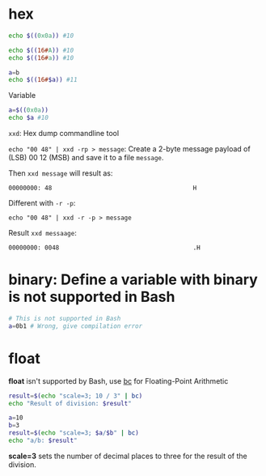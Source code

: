 # hex
```sh
echo $((0x0a)) #10
```
```sh
echo $((16#A)) #10
echo $((16#a)) #10
```

```sh
a=b
echo $((16#$a)) #11
```
Variable
```sh
a=$((0x0a))
echo $a #10
```
``xxd``: Hex dump commandline tool

``echo "00 48" | xxd -rp > message``: Create a 2-byte message payload of (LSB) 00 12 (MSB) and save it to a file ``message``.

Then ``xxd message`` will result as:

```
00000000: 48                                       H
```

Different with ``-r -p``:

```
echo "00 48" | xxd -r -p > message
```

Result ``xxd messaage``:

```
00000000: 0048                                     .H
```
# binary: Define a variable with binary is not supported in Bash
```sh
# This is not supported in Bash
a=0b1 # Wrong, give compilation error
```
# float

**float** isn't supported by Bash, use [bc](https://github.com/TranPhucVinh/Linux-Shell/blob/master/Bash%20script/Arithmetic%20expression.md#bc) for Floating-Point Arithmetic

```sh
result=$(echo "scale=3; 10 / 3" | bc)
echo "Result of division: $result"
```

```sh
a=10
b=3
result=$(echo "scale=3; $a/$b" | bc)
echo "a/b: $result"
```
**scale=3** sets the number of decimal places to three for the result of the division.


